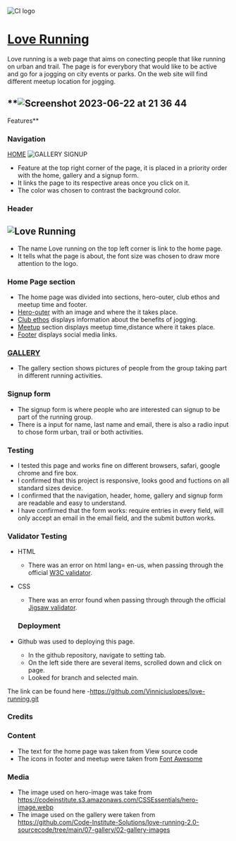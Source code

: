 ![CI logo](https://codeinstitute.s3.amazonaws.com/fullstack/ci_logo_small.png)

# [Love Running ](https://github.com/Vinniciuslopes/love-running.git)

Love running is a web page that aims on conecting people that like running on urban and trail. The page is for everybory that would like to be active and go for a jogging on city events or parks. On the web site will find different meetup location for jogging.

## **![Screenshot 2023-06-22 at 21 36 44](https://github.com/Vinniciuslopes/love-running/assets/131663952/fcb05c8d-f095-4ec3-9cfc-01c3d6f9ae0b)
Features**
![]()

### **Navigation**

[HOME](assets/images/) ![GALLERY](assets/images/Screenshot%202023-06-22%20at%2012.22.58.png) SIGNUP

- Feature at the top right corner of the page, it is placed in a priority order with the home, gallery and a signup form.
- It links the page to its respective areas once you click on it.
- The color was chosen to contrast the background color.

### **Header**

## ![Love Running](assets/images/Screenshot%202023-06-22%20at%2012.15.59.png)

- The name Love running on the top left corner is link to the home page.
- It tells what the page is about, the font size was chosen to draw more attention to the logo.

### **Home Page section**

- The home page was divided into sections, hero-outer, club ethos and meetup time and footer.
- [Hero-outer](assets/images/Screenshot%202023-06-22%20at%2012.15.59.png)
 with an image and where the it takes place.
- [Club ethos](assets/images/Screenshot%202023-06-22%20at%2012.30.00.png) displays information about the benefits of jogging.
- [Meetup](assets/images/Screenshot%202023-06-22%20at%2012.32.08.png) section displays meetup time,distance where it takes place.
- [Footer](assets/images/Screenshot%202023-06-22%20at%2012.36.20.png) displays social media links.

### **[GALLERY](assets/images/Screenshot%202023-06-22%20at%2012.22.58.png)**

- The gallery section shows pictures of people from the group taking part in different  running activities.

### **Signup form**

- The signup form is where people who are interested can signup to be part of the running group.
- There is a input for name, last name and email, there is also a radio input to chose form urban, trail or both activities.

### **Testing**

- I tested this page and works fine on different browsers, safari, google chrome and fire box.
- I confirmed that this project is responsive, looks good and fuctions on all standard sizes device.
- I confirmed that the navigation, header, home, gallery and signup form are readable and easy to understand.
- I have confirmed that the form works: require entries in every field, will only accept an email in the email field, and the submit button works.

### **Validator Testing**

- HTML
  - There was an error on html lang= en-us, when passing through the official [W3C validator](https://validator.w3.org/).
- CSS

  - There was an error found when passing through through the official [Jigsaw validator](https://jigsaw.w3.org/css-validator/).

  ### **Deployment**

- Github was used to deploying this page.
  - In the github repository, navigate to setting tab.
  - On the left side there are several items, scrolled  down and click on page.
  - Looked for branch and selected main.

The link can be found here -https://github.com/Vinniciuslopes/love-running.git

### **Credits**

### **Content**

- The text for the home page was taken from View source code
- The icons in footer and meetup were taken from [Font Awesome](https://fontawesome.com/icons)

### **Media**

- The image used on hero-image was take from https://codeinstitute.s3.amazonaws.com/CSSEssentials/hero-image.webp
- The image used on the gallery were taken from https://github.com/Code-Institute-Solutions/love-running-2.0-sourcecode/tree/main/07-gallery/02-gallery-images
